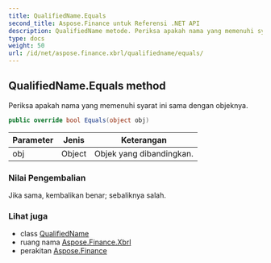 ```yaml
---
title: QualifiedName.Equals
second_title: Aspose.Finance untuk Referensi .NET API
description: QualifiedName metode. Periksa apakah nama yang memenuhi syarat ini sama dengan objeknya.
type: docs
weight: 50
url: /id/net/aspose.finance.xbrl/qualifiedname/equals/
---
```

## QualifiedName.Equals method

Periksa apakah nama yang memenuhi syarat ini sama dengan objeknya.

```csharp
public override bool Equals(object obj)
```

| Parameter | Jenis | Keterangan |
| --- | --- | --- |
| obj | Object | Objek yang dibandingkan. |

### Nilai Pengembalian

Jika sama, kembalikan benar; sebaliknya salah.

### Lihat juga

* class [QualifiedName](../)
* ruang nama [Aspose.Finance.Xbrl](../../qualifiedname/)
* perakitan [Aspose.Finance](../../../)


